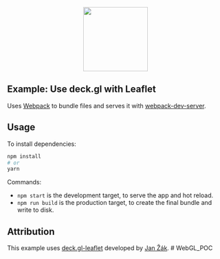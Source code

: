 <div align="center">
   <img width="150" heigth="150" src="https://webpack.js.org/assets/icon-square-big.svg" />
</div>

## Example: Use deck.gl with Leaflet

Uses [Webpack](https://github.com/webpack/webpack) to bundle files and serves it
with [webpack-dev-server](https://webpack.js.org/guides/development/#webpack-dev-server).

## Usage

To install dependencies:

```bash
npm install
# or
yarn
```

Commands:
* `npm start` is the development target, to serve the app and hot reload.
* `npm run build` is the production target, to create the final bundle and write to disk.

## Attribution

This example uses [deck.gl-leaflet](https://github.com/zakjan/deck.gl-leaflet) developed by [Jan Žák](https://github.com/zakjan/).
#   W e b G L _ P O C  
 